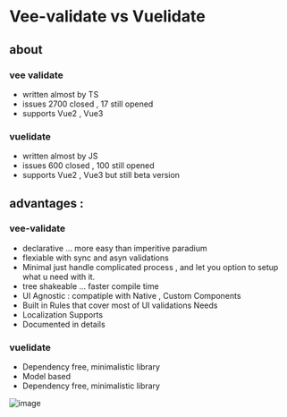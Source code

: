 # Vee-validate vs Vuelidate
## about
### vee validate
- written almost by TS 
-  issues  2700 closed ,  17 still opened
- supports Vue2 , Vue3 

### vuelidate
- written almost by JS 
-  issues  600 closed ,  100 still opened
- supports Vue2 , Vue3 but still beta version


## advantages : 
### vee-validate 
- declarative ... more easy than imperitive paradium
- flexiable with sync and asyn validations
- Minimal just handle complicated process , and let you option to setup what u need with it.
- tree shakeable ... faster compile time
- UI Agnostic : compatiple with Native , Custom Components
- Built in Rules that cover most of UI validations Needs
- Localization Supports
- Documented in details 

### vuelidate 
- Dependency free, minimalistic library
- Model based
- Dependency free, minimalistic library

![image](files/Users/jzhang/Desktop/Isolated.png)

